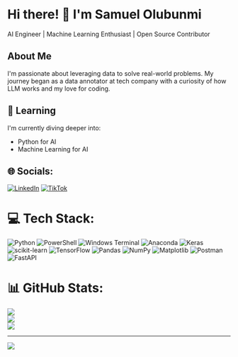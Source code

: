 # Hi there! 👋 I'm Samuel Olubunmi
AI Engineer | Machine Learning Enthusiast | Open Source Contributor

## About Me
I'm passionate about leveraging data to solve real-world problems. My journey began as a data annotator at tech company  with a curiosity of how LLM works  and my love for coding.

## 🌱 Learning
I'm currently diving deeper into:
- Python for AI
- Machine Learning for AI


## 🌐 Socials:
[![LinkedIn](https://img.shields.io/badge/LinkedIn-%230077B5.svg?logo=linkedin&logoColor=white)](https://linkedin.com/in/https://www.linkedin.com/in/olubunmi-samuel/) [![TikTok](https://img.shields.io/badge/TikTok-%23000000.svg?logo=TikTok&logoColor=white)](https://tiktok.com/@1sahmuel) 

# 💻 Tech Stack:
![Python](https://img.shields.io/badge/python-3670A0?style=for-the-badge&logo=python&logoColor=ffdd54) ![PowerShell](https://img.shields.io/badge/PowerShell-%235391FE.svg?style=for-the-badge&logo=powershell&logoColor=white) ![Windows Terminal](https://img.shields.io/badge/Windows%20Terminal-%234D4D4D.svg?style=for-the-badge&logo=windows-terminal&logoColor=white) ![Anaconda](https://img.shields.io/badge/Anaconda-%2344A833.svg?style=for-the-badge&logo=anaconda&logoColor=white) ![Keras](https://img.shields.io/badge/Keras-%23D00000.svg?style=for-the-badge&logo=Keras&logoColor=white) ![scikit-learn](https://img.shields.io/badge/scikit--learn-%23F7931E.svg?style=for-the-badge&logo=scikit-learn&logoColor=white) ![TensorFlow](https://img.shields.io/badge/TensorFlow-%23FF6F00.svg?style=for-the-badge&logo=TensorFlow&logoColor=white) ![Pandas](https://img.shields.io/badge/pandas-%23150458.svg?style=for-the-badge&logo=pandas&logoColor=white) ![NumPy](https://img.shields.io/badge/numpy-%23013243.svg?style=for-the-badge&logo=numpy&logoColor=white) ![Matplotlib](https://img.shields.io/badge/Matplotlib-%23ffffff.svg?style=for-the-badge&logo=Matplotlib&logoColor=black) ![Postman](https://img.shields.io/badge/Postman-FF6C37?style=for-the-badge&logo=postman&logoColor=white) ![FastAPI](https://img.shields.io/badge/FastAPI-005571?style=for-the-badge&logo=fastapi)
# 📊 GitHub Stats:
![](https://github-readme-stats.vercel.app/api?username=1sahmuel&theme=merko&hide_border=true&include_all_commits=false&count_private=false)<br/>
![](https://nirzak-streak-stats.vercel.app/?user=1sahmuel&theme=merko&hide_border=true)<br/>
![](https://github-readme-stats.vercel.app/api/top-langs/?username=1sahmuel&theme=merko&hide_border=true&include_all_commits=false&count_private=false&layout=compact)

---
[![](https://visitcount.itsvg.in/api?id=1sahmuel&icon=0&color=0)](https://visitcount.itsvg.in)

<!-- Proudly created with GPRM ( https://gprm.itsvg.in ) -->

